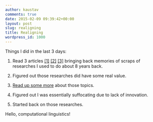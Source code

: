 ```yaml
---
author: kaustav
comments: true
date: 2015-02-09 09:39:42+00:00
layout: post
slug: realigning
title: Realigning
wordpress_id: 1000
---
```


Things I did in the last 3 days:





  1. Read 3 articles [[1]](http://waitbutwhy.com/2015/01/artificial-intelligence-revolution-1.html) [[2]](http://waitbutwhy.com/2015/01/artificial-intelligence-revolution-2.html) [[3]](http://www.aclweb.org/anthology/J95-4004) bringing back memories of scraps of researches I used to do about 8 years back.


  2. Figured out those researches did have some real value.


  3. [Read up some more](http://plato.stanford.edu/entries/computational-linguistics/) about those topics.


  4. Figured out I was essentially suffocating due to lack of innovation.


  5. Started back on those researches.



Hello, computational linguistics!
